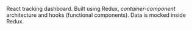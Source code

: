 React tracking dashboard. Built using Redux, *container-component* architecture and hooks (functional components).
Data is mocked inside Redux.